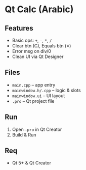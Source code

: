 # Qt Calc (Arabic)

## Features
- Basic ops: `+`, `-`, `*`, `/`
- Clear btn (C), Equals btn (=)
- Error msg on div/0
- Clean UI via Qt Designer

## Files
- `main.cpp` – app entry  
- `mainwindow.h/.cpp` – logic & slots  
- `mainwindow.ui` – UI layout  
- `.pro` – Qt project file

## Run
1. Open `.pro` in Qt Creator  
2. Build & Run

## Req
- Qt 5+ & Qt Creator
